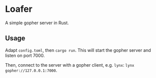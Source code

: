 # Loafer

A simple gopher server in Rust.

## Usage

Adapt `config.toml`, then `cargo run`. This will start the gopher server and listen on port 7000.

Then, connect to the server with a gopher client, e.g. `lynx`: `lynx gopher://127.0.0.1:7000`.


